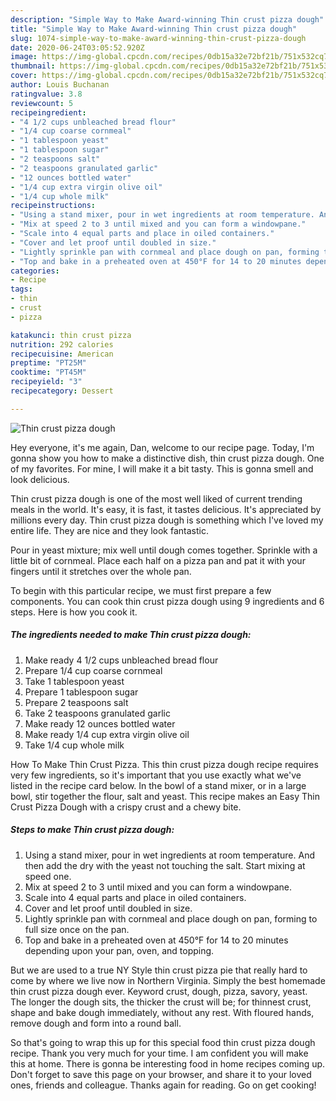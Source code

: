 ```yaml
---
description: "Simple Way to Make Award-winning Thin crust pizza dough"
title: "Simple Way to Make Award-winning Thin crust pizza dough"
slug: 1074-simple-way-to-make-award-winning-thin-crust-pizza-dough
date: 2020-06-24T03:05:52.920Z
image: https://img-global.cpcdn.com/recipes/0db15a32e72bf21b/751x532cq70/thin-crust-pizza-dough-recipe-main-photo.jpg
thumbnail: https://img-global.cpcdn.com/recipes/0db15a32e72bf21b/751x532cq70/thin-crust-pizza-dough-recipe-main-photo.jpg
cover: https://img-global.cpcdn.com/recipes/0db15a32e72bf21b/751x532cq70/thin-crust-pizza-dough-recipe-main-photo.jpg
author: Louis Buchanan
ratingvalue: 3.8
reviewcount: 5
recipeingredient:
- "4 1/2 cups unbleached bread flour"
- "1/4 cup coarse cornmeal"
- "1 tablespoon yeast"
- "1 tablespoon sugar"
- "2 teaspoons salt"
- "2 teaspoons granulated garlic"
- "12 ounces bottled water"
- "1/4 cup extra virgin olive oil"
- "1/4 cup whole milk"
recipeinstructions:
- "Using a stand mixer, pour in wet ingredients at room temperature. And then add the dry with the yeast not touching the salt. Start mixing at speed one."
- "Mix at speed 2 to 3 until mixed and you can form a windowpane."
- "Scale into 4 equal parts and place in oiled containers."
- "Cover and let proof until doubled in size."
- "Lightly sprinkle pan with cornmeal and place dough on pan, forming to full size once on the pan."
- "Top and bake in a preheated oven at 450°F for 14 to 20 minutes depending upon your pan, oven, and topping."
categories:
- Recipe
tags:
- thin
- crust
- pizza

katakunci: thin crust pizza 
nutrition: 292 calories
recipecuisine: American
preptime: "PT25M"
cooktime: "PT45M"
recipeyield: "3"
recipecategory: Dessert

---
```



![Thin crust pizza dough](https://img-global.cpcdn.com/recipes/0db15a32e72bf21b/751x532cq70/thin-crust-pizza-dough-recipe-main-photo.jpg)

Hey everyone, it's me again, Dan, welcome to our recipe page. Today, I'm gonna show you how to make a distinctive dish, thin crust pizza dough. One of my favorites. For mine, I will make it a bit tasty. This is gonna smell and look delicious.

Thin crust pizza dough is one of the most well liked of current trending meals in the world. It's easy, it is fast, it tastes delicious. It's appreciated by millions every day. Thin crust pizza dough is something which I've loved my entire life. They are nice and they look fantastic.

Pour in yeast mixture; mix well until dough comes together. Sprinkle with a little bit of cornmeal. Place each half on a pizza pan and pat it with your fingers until it stretches over the whole pan.


To begin with this particular recipe, we must first prepare a few components. You can cook thin crust pizza dough using 9 ingredients and 6 steps. Here is how you cook it.

<!--inarticleads1-->

##### The ingredients needed to make Thin crust pizza dough:

1. Make ready 4 1/2 cups unbleached bread flour
1. Prepare 1/4 cup coarse cornmeal
1. Take 1 tablespoon yeast
1. Prepare 1 tablespoon sugar
1. Prepare 2 teaspoons salt
1. Take 2 teaspoons granulated garlic
1. Make ready 12 ounces bottled water
1. Make ready 1/4 cup extra virgin olive oil
1. Take 1/4 cup whole milk


How To Make Thin Crust Pizza. This thin crust pizza dough recipe requires very few ingredients, so it&#39;s important that you use exactly what we&#39;ve listed in the recipe card below. In the bowl of a stand mixer, or in a large bowl, stir together the flour, salt and yeast. This recipe makes an Easy Thin Crust Pizza Dough with a crispy crust and a chewy bite. 

<!--inarticleads2-->

##### Steps to make Thin crust pizza dough:

1. Using a stand mixer, pour in wet ingredients at room temperature. And then add the dry with the yeast not touching the salt. Start mixing at speed one.
1. Mix at speed 2 to 3 until mixed and you can form a windowpane.
1. Scale into 4 equal parts and place in oiled containers.
1. Cover and let proof until doubled in size.
1. Lightly sprinkle pan with cornmeal and place dough on pan, forming to full size once on the pan.
1. Top and bake in a preheated oven at 450°F for 14 to 20 minutes depending upon your pan, oven, and topping.


But we are used to a true NY Style thin crust pizza pie that really hard to come by where we live now in Northern Virginia. Simply the best homemade thin crust pizza dough ever. Keyword crust, dough, pizza, savory, yeast. The longer the dough sits, the thicker the crust will be; for thinnest crust, shape and bake dough immediately, without any rest. With floured hands, remove dough and form into a round ball. 

So that's going to wrap this up for this special food thin crust pizza dough recipe. Thank you very much for your time. I am confident you will make this at home. There is gonna be interesting food in home recipes coming up. Don't forget to save this page on your browser, and share it to your loved ones, friends and colleague. Thanks again for reading. Go on get cooking!
